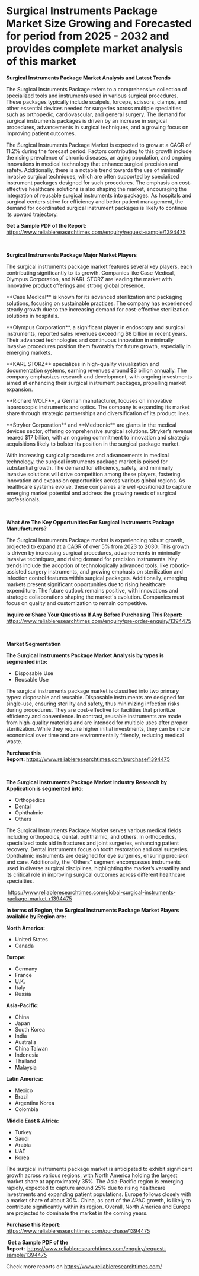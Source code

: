 <p><h1>Surgical Instruments Package Market Size Growing and Forecasted for period from 2025 - 2032 and provides complete market analysis of this market</h1></p><p><strong>Surgical Instruments Package Market Analysis and Latest Trends</strong></p>
<p><p>The Surgical Instruments Package refers to a comprehensive collection of specialized tools and instruments used in various surgical procedures. These packages typically include scalpels, forceps, scissors, clamps, and other essential devices needed for surgeries across multiple specialties such as orthopedic, cardiovascular, and general surgery. The demand for surgical instruments packages is driven by an increase in surgical procedures, advancements in surgical techniques, and a growing focus on improving patient outcomes.</p><p>The Surgical Instruments Package Market is expected to grow at a CAGR of 11.2% during the forecast period. Factors contributing to this growth include the rising prevalence of chronic diseases, an aging population, and ongoing innovations in medical technology that enhance surgical precision and safety. Additionally, there is a notable trend towards the use of minimally invasive surgical techniques, which are often supported by specialized instrument packages designed for such procedures. The emphasis on cost-effective healthcare solutions is also shaping the market, encouraging the integration of reusable surgical instruments into packages. As hospitals and surgical centers strive for efficiency and better patient management, the demand for coordinated surgical instrument packages is likely to continue its upward trajectory.</p></p>
<p><strong>Get a Sample PDF of the Report:&nbsp;</strong> <a href="https://www.reliableresearchtimes.com/enquiry/request-sample/1394475?utm_campaign=3067&utm_medium=2&utm_source=Github&utm_content=ia&utm_term=22032025&utm_id=surgical-instruments-package">https://www.reliableresearchtimes.com/enquiry/request-sample/1394475</a></p>
<p>&nbsp;</p>
<p><strong>Surgical Instruments Package Major Market Players</strong></p>
<p><p>The surgical instruments package market features several key players, each contributing significantly to its growth. Companies like Case Medical, Olympus Corporation, and KARL STORZ are leading the market with innovative product offerings and strong global presence.</p><p>**Case Medical** is known for its advanced sterilization and packaging solutions, focusing on sustainable practices. The company has experienced steady growth due to the increasing demand for cost-effective sterilization solutions in hospitals.</p><p>**Olympus Corporation**, a significant player in endoscopy and surgical instruments, reported sales revenues exceeding $8 billion in recent years. Their advanced technologies and continuous innovation in minimally invasive procedures position them favorably for future growth, especially in emerging markets.</p><p>**KARL STORZ** specializes in high-quality visualization and documentation systems, earning revenues around $3 billion annually. The company emphasizes research and development, with ongoing investments aimed at enhancing their surgical instrument packages, propelling market expansion.</p><p>**Richard WOLF**, a German manufacturer, focuses on innovative laparoscopic instruments and optics. The company is expanding its market share through strategic partnerships and diversification of its product lines.</p><p>**Stryker Corporation** and **Medtronic** are giants in the medical devices sector, offering comprehensive surgical solutions. Stryker’s revenue neared $17 billion, with an ongoing commitment to innovation and strategic acquisitions likely to bolster its position in the surgical package market.</p><p>With increasing surgical procedures and advancements in medical technology, the surgical instruments package market is poised for substantial growth. The demand for efficiency, safety, and minimally invasive solutions will drive competition among these players, fostering innovation and expansion opportunities across various global regions. As healthcare systems evolve, these companies are well-positioned to capture emerging market potential and address the growing needs of surgical professionals.</p></p>
<p>&nbsp;</p>
<p><strong>What Are The Key Opportunities For Surgical Instruments Package Manufacturers?</strong></p>
<p><p>The Surgical Instruments Package market is experiencing robust growth, projected to expand at a CAGR of over 5% from 2023 to 2030. This growth is driven by increasing surgical procedures, advancements in minimally invasive techniques, and rising demand for precision instruments. Key trends include the adoption of technologically advanced tools, like robotic-assisted surgery instruments, and growing emphasis on sterilization and infection control features within surgical packages. Additionally, emerging markets present significant opportunities due to rising healthcare expenditure. The future outlook remains positive, with innovations and strategic collaborations shaping the market's evolution. Companies must focus on quality and customization to remain competitive.</p></p>
<p><strong>Inquire or Share Your Questions If Any Before Purchasing This Report:</strong> <a href="https://www.reliableresearchtimes.com/enquiry/pre-order-enquiry/1394475?utm_campaign=3067&utm_medium=2&utm_source=Github&utm_content=ia&utm_term=22032025&utm_id=surgical-instruments-package">https://www.reliableresearchtimes.com/enquiry/pre-order-enquiry/1394475</a></p>
<p>&nbsp;</p>
<p><strong>Market Segmentation</strong></p>
<p><strong>The Surgical Instruments Package Market Analysis by types is segmented into:</strong></p>
<p><ul><li>Disposable Use</li><li>Reusable Use</li></ul></p>
<p><p>The surgical instruments package market is classified into two primary types: disposable and reusable. Disposable instruments are designed for single-use, ensuring sterility and safety, thus minimizing infection risks during procedures. They are cost-effective for facilities that prioritize efficiency and convenience. In contrast, reusable instruments are made from high-quality materials and are intended for multiple uses after proper sterilization. While they require higher initial investments, they can be more economical over time and are environmentally friendly, reducing medical waste.</p></p>
<p><strong>Purchase this Report:&nbsp;</strong><a href="https://www.reliableresearchtimes.com/purchase/1394475?utm_campaign=3067&utm_medium=2&utm_source=Github&utm_content=ia&utm_term=22032025&utm_id=surgical-instruments-package">https://www.reliableresearchtimes.com/purchase/1394475</a></p>
<p>&nbsp;</p>
<p><strong>The Surgical Instruments Package Market Industry Research by Application is segmented into:</strong></p>
<p><ul><li>Orthopedics</li><li>Dental</li><li>Ophthalmic</li><li>Others</li></ul></p>
<p><p>The Surgical Instruments Package Market serves various medical fields including orthopedics, dental, ophthalmic, and others. In orthopedics, specialized tools aid in fractures and joint surgeries, enhancing patient recovery. Dental instruments focus on tooth restoration and oral surgeries. Ophthalmic instruments are designed for eye surgeries, ensuring precision and care. Additionally, the “Others” segment encompasses instruments used in diverse surgical disciplines, highlighting the market’s versatility and its critical role in improving surgical outcomes across different healthcare specialties.</p></p>
<p><a href="https://www.reliableresearchtimes.com/global-surgical-instruments-package-market-r1394475?utm_campaign=3067&utm_medium=2&utm_source=Github&utm_content=ia&utm_term=22032025&utm_id=surgical-instruments-package">&nbsp;https://www.reliableresearchtimes.com/global-surgical-instruments-package-market-r1394475</a></p>
<p><strong>In terms of Region, the Surgical Instruments Package Market Players available by Region are:</strong></p>
<p>
    <p> <strong> North America: </strong>
        <ul>
            <li>United States</li>
            <li>Canada</li>
        </ul>
        </p> 
    <p> <strong> Europe: </strong>
        <ul>
            <li>Germany</li>
            <li>France</li>
            <li>U.K.</li>
            <li>Italy</li>
            <li>Russia</li>
        </ul>
        </p> 
    <p> <strong> Asia-Pacific: </strong>
        <ul>
            <li>China</li>
            <li>Japan</li>
            <li>South Korea</li>
            <li>India</li>
            <li>Australia</li>
            <li>China Taiwan</li>
            <li>Indonesia</li>
            <li>Thailand</li>
            <li>Malaysia</li>
        </ul>
        </p> 
    <p> <strong> Latin America: </strong>
        <ul>
            <li>Mexico</li>
            <li>Brazil</li>
            <li>Argentina Korea</li>
            <li>Colombia</li>
        </ul>
        </p> 
    <p> <strong> Middle East & Africa: </strong>
        <ul>
            <li>Turkey</li>
            <li>Saudi</li>
            <li>Arabia</li>
            <li>UAE</li>
            <li>Korea</li>
        </ul>
    </p>
    </p>
<p><p>The surgical instruments package market is anticipated to exhibit significant growth across various regions, with North America holding the largest market share at approximately 35%. The Asia-Pacific region is emerging rapidly, expected to capture around 25% due to rising healthcare investments and expanding patient populations. Europe follows closely with a market share of about 30%. China, as part of the APAC growth, is likely to contribute significantly within its region. Overall, North America and Europe are projected to dominate the market in the coming years.</p></p>
<p><strong>Purchase this Report: </strong><a href="https://www.reliableresearchtimes.com/purchase/1394475?utm_campaign=3067&utm_medium=2&utm_source=Github&utm_content=ia&utm_term=22032025&utm_id=surgical-instruments-package">https://www.reliableresearchtimes.com/purchase/1394475</a></p>
<p>&nbsp;<strong>Get a Sample PDF of the Report:&nbsp;&nbsp;</strong><a href="https://www.reliableresearchtimes.com/enquiry/request-sample/1394475?utm_campaign=3067&utm_medium=2&utm_source=Github&utm_content=ia&utm_term=22032025&utm_id=surgical-instruments-package">https://www.reliableresearchtimes.com/enquiry/request-sample/1394475</a></p>
<p><strong></strong></p>
<p>Check more reports on <a href="https://www.reliableresearchtimes.com/?utm_campaign=3067&utm_medium=2&utm_source=Github&utm_content=ia&utm_term=22032025&utm_id=surgical-instruments-package">https://www.reliableresearchtimes.com/</a></p>